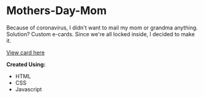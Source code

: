 # Mothers-Day-Mom
Because of coronavirus, I didn't want to mail my mom or grandma anything. Solution? Custom e-cards. Since we're all locked inside, I decided to make it.

<a href="https://gabbyj.github.io/Mothers-Day-Mom/" target="_blank">View card here</a>

<p><strong>Created Using:</strong></p>
<ul>
  <li>HTML</li>
  <li>CSS</li>
  <li>Javascript</li>
</ul>
